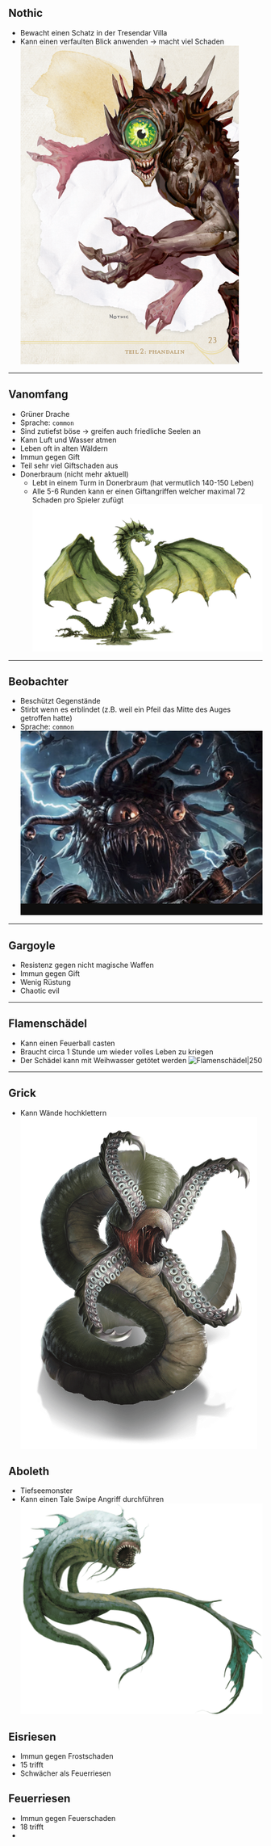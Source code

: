 ## Nothic
- Bewacht einen Schatz in der Tresendar Villa
- Kann einen verfaulten Blick anwenden -> macht viel Schaden
![Nothic|250](Bilder/Monster/Nothic.png)

---
## Vanomfang
- Grüner Drache
- Sprache: `common`
- Sind zutiefst böse -> greifen auch friedliche Seelen an
- Kann Luft und Wasser atmen
- Leben oft in alten Wäldern
- Immun gegen Gift
- Teil sehr viel Giftschaden aus
- Donerbraum (nicht mehr aktuell)
	- Lebt in einem Turm in Donerbraum (hat vermutlich 140-150 Leben)
	- Alle 5-6 Runden kann er einen Giftangriffen welcher maximal 72 Schaden pro Spieler zufügt
![Vanomfang|250](Bilder/Monster/Vanomfang.png)

---
## Beobachter
- Beschützt Gegenstände
- Stirbt wenn es erblindet (z.B. weil ein Pfeil das Mitte des Auges getroffen hatte)
- Sprache: `common`
![Beobachter|250](Bilder/Monster/Beobachter.png)

---
## Gargoyle
- Resistenz gegen nicht magische Waffen
- Immun gegen Gift
- Wenig Rüstung
- Chaotic evil

---
## Flamenschädel
- Kann einen Feuerball casten
- Braucht circa 1 Stunde um wieder volles Leben zu kriegen
- Der Schädel kann mit Weihwasser getötet werden
![Flamenschädel|250](Bilder/Monster/Flamenschädel.png)

---
## Grick
- Kann Wände hochklettern
![Grick|250](Bilder/Monster/Grick.png)

## Aboleth
- Tiefseemonster
- Kann einen Tale Swipe Angriff durchführen
![Aboleth|250](Bilder/Monster/Aboleth.png)

## Eisriesen 
- Immun gegen Frostschaden
- 15 trifft
- Schwächer als Feuerriesen

## Feuerriesen
- Immun gegen Feuerschaden
- 18 trifft
- 

